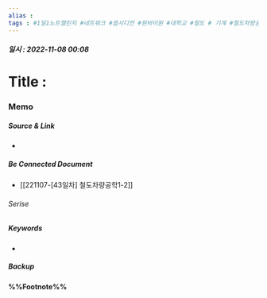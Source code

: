 ```yaml
---
alias : 
tags : #1일1노트챌린지 #네트워크 #옵시디언 #원바이원 #대학교 #철도 # 기계 #철도차량공학
---
```


##### 일시 : 2022-11-08 00:08

# Title : 

### Memo


##### Source & Link
- 

##### Be Connected Document
- [[221107-[43일차] 철도차량공학1-2]]

###### Serise


##### Keywords
- 

##### Backup


#### %%Footnote%%

[^1]: 